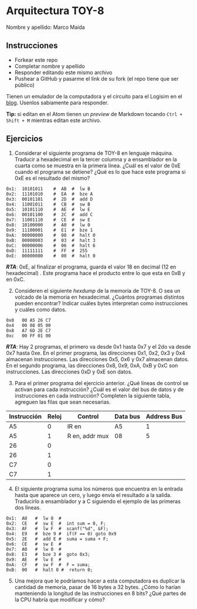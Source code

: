 # Arquitectura TOY-8

Nombre y apellido: Marco Maida

## Instrucciones

- Forkear este repo
- Completar nombre y apellido
- Responder editando este mismo archivo
- Pushear a GitHub y pasarme el link de su fork (el repo tiene que ser público)


Tienen un emulador de la computadora y el circuito para el Logisim en el [blog](https://la35.net/orga/emulador.html). Usenlos sabiamente para responder.

**Tip:** si editan en el Atom tienen un _preview_ de Markdown tocando `Ctrl + Shift + M` mientras editan este archivo.
## Ejercicios

1. Considerar el siguiente programa de TOY-8 en lenguaje máquina. Traducir a hexadecimal en la tercer columna y a ensamblador en la cuarta como se muestra en la primera línea. ¿Cuál es el valor de 0xE cuando el programa se detiene? ¿Qué es lo que hace este programa si 0xE es el resultado del mismo?

```
0x1:  10101011    #  AB  #  lw B
0x2:  11101010    #  EA  #  bze A
0x3:  00101101    #  2D  #  add D
0x4:  11001011    #  CB  #  sw B
0x5:  10101110    #  AE  #  lw E
0x6:  00101100    #  2C  #  add C
0x7:  11001110    #  CE  #  sw E
0x8:  10100000    #  A0  #  lw 0
0x9:  11100001    #  E1  #  bze 1
0xA:  00000000    #  00  #  halt 0
0xB:  00000003    #  03  #  halt 3
0xC:  00000006    #  06  #  halt 6
0xD:  11111111    #  FF  #  255
0xE:  00000000    #  00  #  halt 0
```
***RTA***: 0xE, al finalizar el programa, guarda el valor 18 en decimal (12 en hexadecimal) . Este programa hace el producto entre lo que esta en 0xB y en 0xC.

2. Consideren el siguiente _hexdump_ de la memoria de TOY-8. O sea un volcado de la memoria en hexadecimal. ¿Cuántos programas distintos pueden encontrar? Indicar cuáles bytes interpretan como instrucciones y cuáles como datos.

```
0x0   00 A5 26 C7
0x4   00 08 05 00
0x8   A7 6D 2E C7
0xc   00 FF 01 00
```
***RTA***: Hay 2 programas, el primero va desde 0x1 hasta 0x7 y el 2do va desde 0x7 hasta 0xe. En el primer programa, las direcciones 0x1, 0x2, 0x3 y 0x4 almacenan instrucciones. Las direcciones 0x5, 0x6 y 0x7 almacenan datos.
En el segundo programa, las direcciones 0x8, 0x9, 0xA, 0xB y 0xC son instrucciones. Las direcciones 0xD y 0xE son datos.

3. Para el primer programa del ejercicio anterior. ¿Qué líneas de control se activan para cada instrucción? ¿Cuál es el valor del bus de datos y de instrucciones en cada instrucción? Completen la siguiente tabla, agreguen las filas que sean necesarias.

|Instrucción|Reloj|Control|Data bus|Address Bus|
|---|---|--------------|---|---|
|A5 |0  |IR en         |A5 |1  |
|A5 |1  |R en, addr mux|08 |5  |
|26 |0  |              |   |   |
|26 |1  |              |   |   |
|C7 |0  |              |   |   |
|C7 |1  |              |   |   |

4. El siguiente programa suma los números que encuentra en la entrada hasta que aparece un cero, y luego envía el resultado a la salida. Traducirlo a ensamblador y a C siguiendo el ejemplo de las primeras dos líneas.

```
0x1:  A0   #  lw 0  #
0x2:  CE   #  sw E  #  int sum = 0, F;
0x3:  AF   #  lw F  #  scanf("%d", &F);
0x4:  E9   #  bze 9 #  if(F == 0) goto 0x9
0x5:  2E   #  add E #  suma = suma + F;
0x6:  CE   #  sw E  #
0x7:  A0   #  lw 0  #  
0x8:  E3   #  bze 3 #  goto 0x3;
0x9:  AE   #  lw E  #  
0xA:  CF   #  sw F  #  F = suma;
0xB:  00   #  halt 0 #  return 0;
```
5. Una mejora que le podríamos hacer a esta computadora es duplicar la cantidad de memoria, pasar de 16 bytes a 32 bytes. ¿Cómo lo harían manteniendo la longitud de las instrucciones en 8 bits? ¿Qué partes de la CPU habría que modificar y cómo?
